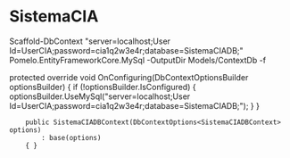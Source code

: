 # SistemaCIA

Scaffold-DbContext "server=localhost;User Id=UserCIA;password=cia1q2w3e4r;database=SistemaCIADB;" Pomelo.EntityFrameworkCore.MySql -OutputDir Models/ContextDb -f


   protected override void OnConfiguring(DbContextOptionsBuilder optionsBuilder)
        {
            if (!optionsBuilder.IsConfigured)
            {
                optionsBuilder.UseMySql("server=localhost;User Id=UserCIA;password=cia1q2w3e4r;database=SistemaCIADB;");
            }
        }

        public SistemaCIADBContext(DbContextOptions<SistemaCIADBContext> options)
            : base(options)
        { }
